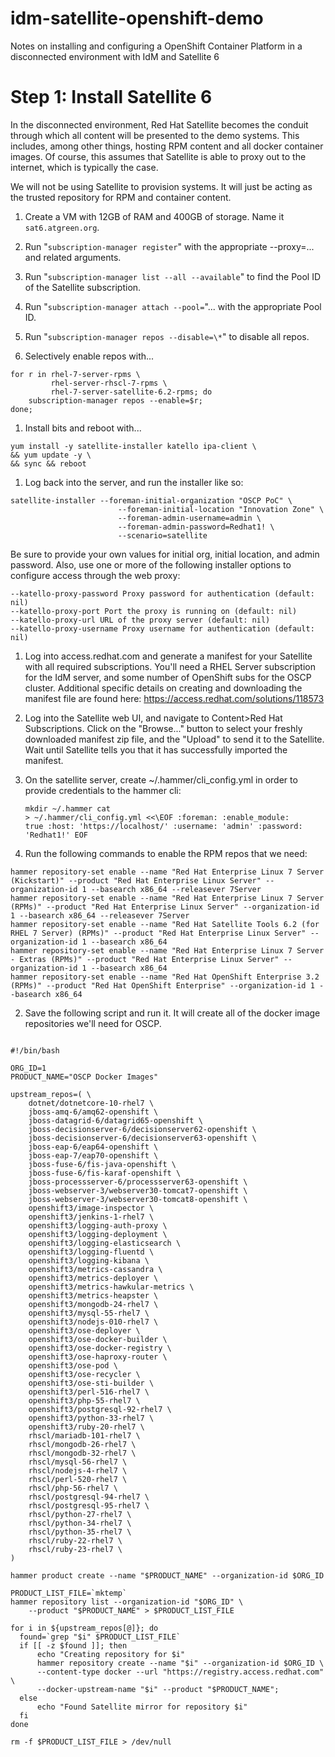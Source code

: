 # idm-satellite-openshift-demo
Notes on installing and configuring a OpenShift Container Platform in a disconnected environment with IdM and Satellite 6

# Step 1: Install Satellite 6

In the disconnected environment, Red Hat Satellite becomes the conduit
through which all content will be presented to the demo systems.  This
includes, among other things, hosting RPM content and all docker
container images.  Of course, this assumes that Satellite is able to
proxy out to the internet, which is typically the case.

We will not be using Satellite to provision systems.  It will just be
acting as the trusted repository for RPM and container content.

1. Create a VM with 12GB of RAM and 400GB of storage.  Name it
   `sat6.atgreen.org`.

1. Run "`subscription-manager register`" with the appropriate
   --proxy=... and related arguments.

1. Run "`subscription-manager list --all --available`" to find the Pool ID of the Satellite subscription. 

1. Run "`subscription-manager attach --pool=`"... with the appropriate Pool ID.

1. Run "`subscription-manager repos --disable=\*`" to disable all repos.

1. Selectively enable repos with...
<pre><code>for r in rhel-7-server-rpms \
         rhel-server-rhscl-7-rpms \
         rhel-7-server-satellite-6.2-rpms; do
    subscription-manager repos --enable=$r;
done;</code></pre>
  
1. Install bits and reboot with...
<pre><code>yum install -y satellite-installer katello ipa-client \
&& yum update -y \
&& sync && reboot</code></pre>
  
1. Log back into the server, and run the installer like so:
<pre><code>satellite-installer --foreman-initial-organization "OSCP PoC" \
                        --foreman-initial-location "Innovation Zone" \
                        --foreman-admin-username=admin \
                        --foreman-admin-password=Redhat1! \
                        --scenario=satellite</code></pre>
   Be sure to provide your own values for initial org, initial
   location, and admin password.  Also, use one or more of the
   following installer options to configure access through the web
   proxy:
<pre><code>--katello-proxy-password Proxy password for authentication (default: nil)
--katello-proxy-port Port the proxy is running on (default: nil)
--katello-proxy-url URL of the proxy server (default: nil)
--katello-proxy-username Proxy username for authentication (default: nil)</code></pre>
  
1. Log into access.redhat.com and generate a manifest for your
   Satellite with all required subscriptions.  You'll need a RHEL
   Server subscription for the IdM server, and some number of
   OpenShift subs for the OSCP cluster.  Additional specific details
   on creating and downloading the manifest file are found here:
   https://access.redhat.com/solutions/118573

1. Log into the Satellite web UI, and navigate to Content>Red Hat
   Subscriptions.  Click on the "Browse..." button to select your
   freshly downloaded manifest zip file, and the "Upload" to send it
   to the Satellite.  Wait until Satellite tells you that it has
   successfully imported the manifest.

1. On the satellite server, create ~/.hammer/cli_config.yml in order
   to provide credentials to the hammer cli:
<code><pre>mkdir ~/.hammer
cat > ~/.hammer/cli_config.yml <<\EOF
    :foreman:
        :enable_module: true
        :host: 'https://localhost/'
        :username: 'admin'
        :password: 'Redhat1!'
EOF</pre></code>

1. Run the following commands to enable the RPM repos that we need:
<pre><code>hammer repository-set enable --name "Red Hat Enterprise Linux 7 Server (Kickstart)" --product "Red Hat Enterprise Linux Server" --organization-id 1 --basearch x86_64 --releasever 7Server
hammer repository-set enable --name "Red Hat Enterprise Linux 7 Server (RPMs)" --product "Red Hat Enterprise Linux Server" --organization-id 1 --basearch x86_64 --releasever 7Server
hammer repository-set enable --name "Red Hat Satellite Tools 6.2 (for RHEL 7 Server) (RPMs)" --product "Red Hat Enterprise Linux Server" --organization-id 1 --basearch x86_64 
hammer repository-set enable --name "Red Hat Enterprise Linux 7 Server - Extras (RPMs)" --product "Red Hat Enterprise Linux Server" --organization-id 1 --basearch x86_64 
hammer repository-set enable --name "Red Hat OpenShift Enterprise 3.2 (RPMs)" --product "Red Hat OpenShift Enterprise" --organization-id 1 --basearch x86_64</code></pre>

2. Save the following script and run it.  It will create all of the
docker image repositories we'll need for OSCP.
<pre><code>
#!/bin/bash

ORG_ID=1
PRODUCT_NAME="OSCP Docker Images"

upstream_repos=( \
    dotnet/dotnetcore-10-rhel7 \
    jboss-amq-6/amq62-openshift \
    jboss-datagrid-6/datagrid65-openshift \
    jboss-decisionserver-6/decisionserver62-openshift \
    jboss-decisionserver-6/decisionserver63-openshift \
    jboss-eap-6/eap64-openshift \
    jboss-eap-7/eap70-openshift \
    jboss-fuse-6/fis-java-openshift \
    jboss-fuse-6/fis-karaf-openshift \
    jboss-processserver-6/processserver63-openshift \
    jboss-webserver-3/webserver30-tomcat7-openshift \
    jboss-webserver-3/webserver30-tomcat8-openshift \
    openshift3/image-inspector \
    openshift3/jenkins-1-rhel7 \
    openshift3/logging-auth-proxy \
    openshift3/logging-deployment \
    openshift3/logging-elasticsearch \
    openshift3/logging-fluentd \
    openshift3/logging-kibana \
    openshift3/metrics-cassandra \
    openshift3/metrics-deployer \
    openshift3/metrics-hawkular-metrics \
    openshift3/metrics-heapster \
    openshift3/mongodb-24-rhel7 \
    openshift3/mysql-55-rhel7 \
    openshift3/nodejs-010-rhel7 \
    openshift3/ose-deployer \
    openshift3/ose-docker-builder \
    openshift3/ose-docker-registry \
    openshift3/ose-haproxy-router \
    openshift3/ose-pod \
    openshift3/ose-recycler \
    openshift3/ose-sti-builder \
    openshift3/perl-516-rhel7 \
    openshift3/php-55-rhel7 \
    openshift3/postgresql-92-rhel7 \
    openshift3/python-33-rhel7 \
    openshift3/ruby-20-rhel7 \
    rhscl/mariadb-101-rhel7 \
    rhscl/mongodb-26-rhel7 \
    rhscl/mongodb-32-rhel7 \
    rhscl/mysql-56-rhel7 \
    rhscl/nodejs-4-rhel7 \
    rhscl/perl-520-rhel7 \
    rhscl/php-56-rhel7 \
    rhscl/postgresql-94-rhel7 \
    rhscl/postgresql-95-rhel7 \
    rhscl/python-27-rhel7 \
    rhscl/python-34-rhel7 \
    rhscl/python-35-rhel7 \
    rhscl/ruby-22-rhel7 \
    rhscl/ruby-23-rhel7 \
)

hammer product create --name "$PRODUCT_NAME" --organization-id $ORG_ID

PRODUCT_LIST_FILE=`mktemp`
hammer repository list --organization-id "$ORG_ID" \
    --product "$PRODUCT_NAME" > $PRODUCT_LIST_FILE

for i in ${upstream_repos[@]}; do
  found=`grep "$i" $PRODUCT_LIST_FILE`
  if [[ -z $found ]]; then
      echo "Creating repository for $i"
      hammer repository create --name "$i" --organization-id $ORG_ID \
	  --content-type docker --url "https://registry.access.redhat.com" \
	  --docker-upstream-name "$i" --product "$PRODUCT_NAME";
  else
      echo "Found Satellite mirror for repository $i"
  fi
done

rm -f $PRODUCT_LIST_FILE > /dev/null</code></pre>
